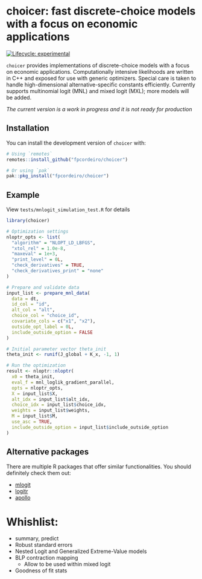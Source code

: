 
# choicer: fast discrete-choice models with a focus on economic applications

<!-- badges: start -->
[![Lifecycle: experimental](https://img.shields.io/badge/lifecycle-experimental-orange.svg)](https://lifecycle.r-lib.org/articles/stages.html#experimental)
<!-- badges: end -->

`choicer` provides implementations of discrete-choice models with a focus on economic applications. Computationally intensive likelihoods are written in C++ and exposed for use with generic optimizers. Special care is taken to handle high-dimensional alternative-specific constants efficiently. Currently supports multinomial logit (MNL) and mixed logit (MXL); more models will be added.

*The current version is a work in progress and it is not ready for production*

## Installation

You can install the development version of `choicer` with:

``` r
# Using `remotes`
remotes::install_github("fpcordeiro/choicer")

# Or using `pak`
pak::pkg_install("fpcordeiro/choicer")
```

## Example

View `tests/mnlogit_simulation_test.R` for details
``` r
library(choicer)

# Optimization settings
nloptr_opts <- list(
  "algorithm" = "NLOPT_LD_LBFGS",
  "xtol_rel" = 1.0e-8,
  "maxeval" = 1e+3,
  "print_level" = 0L,
  "check_derivatives" = TRUE,
  "check_derivatives_print" = "none"
)

# Prepare and validate data
input_list <- prepare_mnl_data(
  data = dt,
  id_col = "id",
  alt_col = "alt",
  choice_col = "choice_id",
  covariate_cols = c("x1", "x2"),
  outside_opt_label = 0L,
  include_outside_option = FALSE
)

# Initial parameter vector theta_init
theta_init <- runif(J_global + K_x, -1, 1)

# Run the optimization
result <- nloptr::nloptr(
  x0 = theta_init,
  eval_f = mnl_loglik_gradient_parallel,
  opts = nloptr_opts,
  X = input_list$X,
  alt_idx = input_list$alt_idx,
  choice_idx = input_list$choice_idx,
  weights = input_list$weights,
  M = input_list$M,
  use_asc = TRUE,
  include_outside_option = input_list$include_outside_option
)
```

## Alternative packages
There are multiple R packages that offer similar functionalities. You should definitely check them out:
- [mlogit](https://cran.r-project.org/web/packages/mlogit/index.html)
- [logitr](https://cran.r-project.org/web/packages/logitr/)
- [apollo](https://cran.r-project.org/web/packages/apollo/index.html)

# Whishlist:

* summary, predict
* Robust standard errors
* Nested Logit and Generalized Extreme-Value models
* BLP contraction mapping
  - Allow to be used within mixed logit
* Goodness of fit stats
